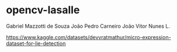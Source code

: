 # opencv-lasalle

Gabriel Mazzotti de Souza
João Pedro Carneiro
João Vitor Nunes L.

https://www.kaggle.com/datasets/devvratmathur/micro-expression-dataset-for-lie-detection
